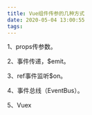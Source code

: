 ```yaml
---
title: Vue组件传参的几种方式
date: 2020-05-04 13:00:55
tags:
---
```


1、props传参数。

2、事件传递，$emit。

3、ref事件监听$on。

4、事件总线（EventBus）。

5、Vuex
